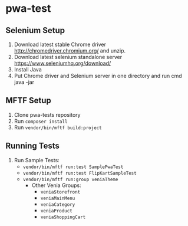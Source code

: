 # pwa-test

## Selenium Setup
1. Download latest stable Chrome driver http://chromedriver.chromium.org/  and unzip.
2. Download latest selenium standalone server https://www.seleniumhq.org/download/
3. Install Java
4. Put Chrome driver and Selenium server in one directory and run cmd java -jar <selenium server>

## MFTF Setup
1. Clone pwa-tests repository
2. Run `composer install`
3. Run `vendor/bin/mftf build:project`

## Running Tests
1. Run Sample Tests:
    * `vendor/bin/mftf run:test SamplePwaTest`
    * `vendor/bin/mftf run:test FlipKartSampleTest`
    * `vendor/bin/mftf run:group veniaTheme`
        - Other Venia Groups:
            * `veniaStorefront`
            * `veniaMainMenu`
            * `veniaCategory`
            * `veniaProduct`
            * `veniaShoppingCart`